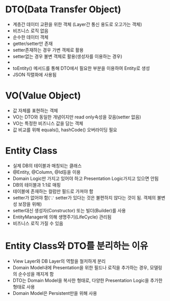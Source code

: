 # DTO(Data Transfer Object)
- 계층간 데이터 교환을 위한 객체 (Layer간 통신 용도로 오고가는 객체)
- 비즈니스 로직 없음
- 순수한 데이터 객체
- getter/setter만 존재
- setter존재하는 경우 가변 객체로 활용
- setter없는 경우 불변 객체로 활용(생성자를 이용하는 경우)
- 
- toEntity() 메서드를 통해 DTO에서 필요한 부분을 이용하여 Entity로 생성
- JSON 직렬화에 사용됨


# VO(Value Object)
- 값 자체를 표현하는 객체
- VO는 DTO와 동일한 개념이지만 read only속성을 갖음(setter 없음)
- VO는 특정한 비즈니스 값을 담는 객체
- 값 비교를 위해 equals(), hashCode() 오버라이딩 필요


# Entity Class
- 실제 DB의 테이블과 매칭되는 클래스
- @Entity, @Column, @Id등을 이용
- Domain Logic만 가지고 있어야 하고 Presentation Logic가지고 있으면 안됨
- DB의 테이블과 1:1로 매핑
- 테이블에 존재하는 컬럼만 필드로 가져야 함
- setter가 없어야 함(∵ setter가 있다는 것은 불편하지 않다는 것이 됨. 객체의 불변성 보장을 위해)
- setter대신 생성자(Constructor) 또는 빌더(Builder)를 사용
- EntityManager에 의해 생명주기(LifeCycle) 관리됨
- 비즈니스 로직 가질 수 있음


# Entity Class와 DTO를 분리하는 이유
- View Layer와 DB Layer의 역할을 철저하게 분리
- Domain Model내에 Presentation을 위한 필드나 로직을 추가하는 경우, 모델링의 순수성을 깨지게 함
- DTO는 Domain Model을 복사한 형태로, 다양한 Presentation Logic을 추가한 형태로 사용
- Domain Model은 Persistent만을 위해 사용


